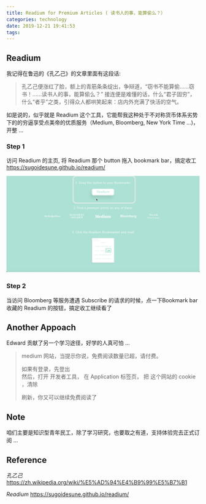 ```yaml
---
title: Readium for Premium Articles ( 读书人的事，能算偷么？）
categories: technology
date: 2019-12-21 19:41:53
tags:
---
```


## Readium  

我记得在鲁迅的《孔乙己》的文章里面有这段话:

> 孔乙己便涨红了脸，额上的青筋条条绽出，争辩道，“窃书不能算偷……窃书！……读书人的事，能算偷么？” 接连便是难懂的话，什么“君子固穷”，什么“者乎”之类，引得众人都哄笑起来：店内外充满了快活的空气。


如是说的，似乎就是 Readium 这个工具，它能帮我这种处于不对称货币体系劣势下的的穷逼享受点美帝的优质服务（Medium, Bloomberg, New York Time ...)，开整 ...

### Step 1
访问 Readium 的主页, 将 Readium 那个 button 拖入 bookmark bar，搞定收工     
https://sugoidesune.github.io/readium/  

![Readium](./readium-for-premium-articles/Readium.png)

### Step 2
当访问 Bloomberg 等服务遭遇 Subscribe 的请求的时候，点一下Bookmark bar 收藏的 Readium 的按钮，搞定收工继续看了  


## Another Appoach 

Edward 贡献了另一个学习途径，好学的人真可怕 ... 

>medium 网站，当提示你说，免费阅读数量已超，请付费。  
>
>如果有登录，先登出  
>然后，打开 开发者工具， 在 Application 标签页， 把 这个网站的 cookie ，清除  
>
>刷新，你又可以继续免费阅读了  



## Note

咱们主要是知识型青年民工，除了学习研究，也要取之有道，支持体验完去正式订阅 ...  


## Reference
_孔乙己_  
https://zh.wikipedia.org/wiki/%E5%AD%94%E4%B9%99%E5%B7%B1  

_Readium_
https://sugoidesune.github.io/readium/  
